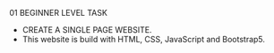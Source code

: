 01 BEGINNER LEVEL TASK
- CREATE A SINGLE PAGE WEBSITE.
- This website is build with HTML, CSS, JavaScript and Bootstrap5.
